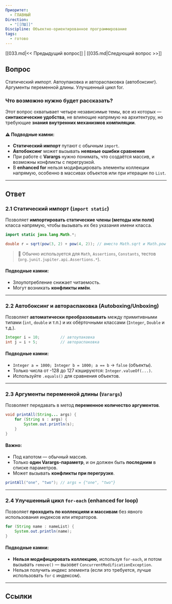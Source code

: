 ```yaml
---
Приоритет:
  - ГЛАВНЫЙ
Direction:
  - "[[ПШ]]"
Discipline: Объектно-ориентированное программирование
tags:
  - готово
---
```

[[033.md|<< Предыдущий вопрос]] | [[035.md|Следующий вопрос >>]]
## Вопрос
Статический импорт. Автоупаковка и автораспаковка (автобоксинг). Аргументы переменной длины. Улучшенный цикл for.

### Что возможно нужно будет рассказать?
Этот вопрос охватывает четыре независимые темы, все из которых — **синтаксические удобства**, не влияющие напрямую на архитектуру, но требующие **знания внутренних механизмов компиляции**.
#### ⚠️ Подводные камни:
- **Статический импорт** путают с обычным `import`.
- **Автобоксинг** может вызывать **неявные ошибки сравнения**
- При работе с **Varargs** нужно понимать, что создаётся массив, и возможны конфликты с перегрузкой.
- В **enhanced for** нельзя модифицировать элементы коллекции напрямую, особенно в массивах объектов или при итерации по `List`.

---
## Ответ
### **2.1 Статический импорт (`import static`)**
Позволяет **импортировать статические члены (методы или поля)** класса напрямую, чтобы вызывать их без указания имени класса.

```java
import static java.lang.Math.*;

double r = sqrt(pow(3, 2) + pow(4, 2)); // вместо Math.sqrt и Math.pow
```

> 🧠 Обычно используется для `Math`, `Assertions`, `Constants`, тестов (`org.junit.jupiter.api.Assertions.*`).
#### Подводные камни:
- Злоупотребление снижает читаемость.
- Могут возникать **конфликты имён**.

---
### **2.2 Автобоксинг и автораспаковка (Autoboxing/Unboxing)**
Позволяет **автоматически преобразовывать** между примитивными типами (`int`, `double` и т.п.) и их обёрточными классами (`Integer`, `Double` и т.д.).

```java
Integer i = 10;         // автоупаковка
int j = i + 5;          // автораспаковка
```
#### Подводные камни:
- `Integer a = 1000; Integer b = 1000; a == b` → `false` (объекты).
- Только числа от -128 до 127 кэшируются: `Integer.valueOf(...)`.
- Используйте `.equals()` для сравнения объектов.

---
### **2.3 Аргументы переменной длины (`Varargs`)**
Позволяет передавать в метод **переменное количество аргументов**.

```java
void printAll(String... args) {
    for (String s : args) {
        System.out.println(s);
    }
}
```
#### Важно:
- Под капотом — обычный массив.
- Только **один Varargs-параметр**, и он должен быть **последним** в списке параметров.
- Может вызывать **конфликты при перегрузке**.

```java
printAll("one", "two"); // args = {"one", "two"}
```

---
### **2.4 Улучшенный цикл `for-each` (enhanced for loop)**
Позволяет **проходить по коллекциям и массивам** без явного использования индексов или итераторов.

```java
for (String name : nameList) {
    System.out.println(name);
}
```
#### Подводные камни:
- **Нельзя модифицировать коллекцию**, используя `for-each`, и потом вызывать `remove()` — вызовет `ConcurrentModificationException`.
- Нельзя получить индекс элемента (если это требуется, лучше использовать `for` с индексом).

---
## Ссылки
